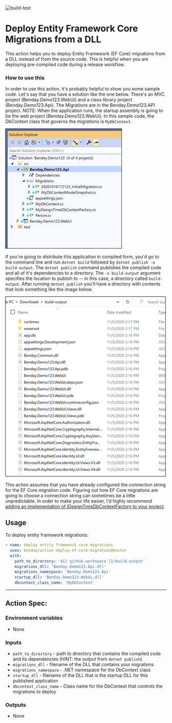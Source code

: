 ![build-test](https://github.com/benday/action-deploy-ef-core-migration/workflows/build-test/badge.svg)

# Deploy Entity Framework Core Migrations from a DLL

This action helps you to deploy Entity Framework (EF Core) migrations from a DLL instead of from the source code.  This is helpful when you are deploying pre-compiled code during a release workflow.  

### How to use this

In order to use this action, it's probably helpful to show you some sample code.  Let's say that you have a solution like the one below.  There's an MVC project (Benday.Demo123.WebUi) and a class library project (Benday.Demo123.Api).  The Migrations are in the Benday.Demo123.API project.  NOTE: When the application runs, the startup assembly is going to be the web project (Benday.Demo123.WebUi).  In this sample code, the DbContext class that governs the migrations is `MyDbContext`.

![A .NET Core solution with EF Core migrations](solution-explorer.png)

If you're going to distribute this application in compiled form, you'd go to the command line and run `dotnet build` followed by `dotnet publish -o build-output`.  The `dotnet publish` command publishes the compiled code and all of it's dependencies to a directory.  The `-o build-output` argument specifies the location to publish to -- in this case, a directory called `build-output`.  After running `dotnet publish` you'll have a directory with contents that look something like the image below.  

![Compiled DLLs for a .NET Core solution](build-output.png)

This action assumes that you have already configured the connection string for the EF Core migration code.  Figuring out how EF Core migrations are going to choose a connection string can sometimes be a little unpredictable.  In order to make your life easier, I'd highly recommend [adding an implementation of IDesignTimeDbContextFactory to your project](https://www.benday.com/2017/12/19/ef-core-2-0-migrations-without-hard-coded-connection-strings/).

## Usage

To deploy entity framework migrations:  
```yaml
- name: deploy entity framework core migrations
  uses: benday/action-deploy-ef-core-migration@master
  with:
  	path_to_directory: '${{ github.workspace }}/build-output'
  	migrations_dll: 'Benday.Demo123.Api.dll'
  	migrations_namespace: 'Benday.Demo123.Api'
  	startup_dll: 'Benday.Demo123.WebUi.dll'
  	dbcontext_class_name: 'MyDbContext'

```

----
## Action Spec:

### Environment variables
- None

### Inputs
- `path_to_directory` - path to directory that contains the compiled code and its dependencies (HINT: the output from `dotnet publish`)
- `migrations_dll` - filename of the DLL that contains your migrations
- `migrations_namespace` - .NET namespace for the DbContext class
- `startup_dll` - filename of the DLL that is the startup DLL for this published application
- `dbcontext_class_name` - Class name for the DbContext that controls the migrations to deploy

### Outputs
- None
